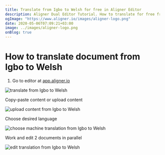 ```yaml
---
title: Translate from Igbo to Welsh for free in Aligner Editor
description: Aligner Dual Editor Tutorial. How to translate for free from Igbo to Welsh. Aligner is multilingual document management platform. 
ogImage: "https://www.aligner.io/images/aligner-logo.png"
date: 2020-05-06T07:09:21+03:00
image: ../images/aligner-logo.png
onBlog: true
---
```


# How to translate document from Igbo to Welsh

1. Go to editor at [app.aligner.io](https://app.aligner.io "Aligner App web page")

![translate from Igbo to Welsh](../aligner-blank-editor.png "translate from Igbo to Welsh")

Copy-paste content or upload content

![upload content from Igbo to Welsh](../aligner-uploaded-document.png "upload content from Igbo to Welsh")

Choose desired language

![choose machine translation from Igbo to Welsh](../aligner-language-dropdown.png "choose machine translation from Igbo to Welsh")

Work and edit 2 documents in parallel

![edit translation from Igbo to Welsh](../aligner-double-sitded-editor.png "edit translation from Igbo to Welsh")

